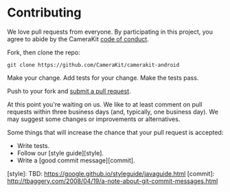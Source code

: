 # Contributing

We love pull requests from everyone. By participating in this project, you
agree to abide by the CameraKit [code of conduct].

[code of conduct]: CODE-OF-CONDUCT.md

Fork, then clone the repo:

    git clone https://github.com/CameraKit/camerakit-android

Make your change. Add tests for your change. Make the tests pass.

Push to your fork and [submit a pull request][pr].

[pr]: https://github.com/CameraKit/camerakit-android/pulls

At this point you're waiting on us. We like to at least comment on pull requests
within three business days (and, typically, one business day). We may suggest
some changes or improvements or alternatives.

Some things that will increase the chance that your pull request is accepted:

* Write tests.
* Follow our [style guide][style].
* Write a [good commit message][commit].

[style]: TBD: https://google.github.io/styleguide/javaguide.html
[commit]: http://tbaggery.com/2008/04/19/a-note-about-git-commit-messages.html
